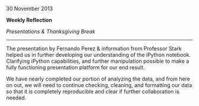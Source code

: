 30 November 2013

**Weekly Reflection**

_Presentations & Thanksgiving Break_

-----

The presentation by Fernando Perez & information from Professor Stark helped us in further developing our understanding of the iPython notebook.  Clarifying iPython capabilities, and further manipulation possible to make a fully functioning presentation platform for our end result.

We have nearly completed our portion of analyzing the data, and from here on out, we will need to continue checking, cleaning, and formatting our data so that it is completely reproducible and clear if further collaboration is needed.